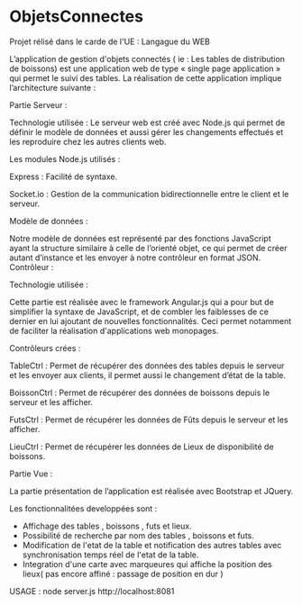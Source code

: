 ObjetsConnectes
===============

Projet rélisé dans le carde de l'UE : Langague du WEB

L’application de gestion d'objets connectés ( ie : Les tables de distribution de boissons) est une application web de type  « single page application » qui permet  le suivi des tables.
La réalisation de cette application implique l’architecture suivante : 

Partie Serveur : 

Technologie utilisée : 
Le serveur web est créé avec Node.js qui permet de définir le modèle de données et aussi gérer les changements effectués et les reproduire chez les autres clients web.

Les modules Node.js utilisés : 

Express : Facilité de syntaxe.

Socket.io : Gestion de la communication bidirectionnelle entre le client et le serveur.

Modèle de données : 

Notre modèle de données est représenté par des fonctions JavaScript ayant la structure similaire à celle de l’orienté objet, ce qui permet de créer autant d’instance et les envoyer à notre contrôleur en format JSON.
Contrôleur : 

Technologie utilisée : 

Cette partie est réalisée avec le framework Angular.js  qui a pour but de simplifier la syntaxe de JavaScript, et de combler les faiblesses de ce dernier en lui ajoutant de nouvelles fonctionnalités. Ceci permet notamment de faciliter la réalisation d'applications web monopages.

Contrôleurs crées :

TableCtrl : Permet de récupérer des données des tables depuis le serveur et les envoyer aux clients, il permet aussi le changement d’état de la table.

BoissonCtrl : Permet de récupérer des données de boissons depuis le serveur et les afficher.

FutsCtrl : Permet de récupérer les données de Fûts depuis le serveur et les afficher.

LieuCtrl : Permet de récupérer les données de Lieux de disponibilité de boissons.

Partie Vue : 

La partie présentation de l’application est réalisée avec Bootstrap et JQuery.

Les fonctionnalitées developpées sont : 

* Affichage des tables , boissons , futs et lieux.
* Possibilité de recherche par nom des tables , boissons et futs.
* Modification de l'etat de la table et notification des autres tables avec synchronisation temps réel de l'etat de la table.
* Integration d'une carte avec marqueures qui affiche la position des lieux( pas encore affiné : passage de position en dur )

USAGE : node server.js
        http://localhost:8081



